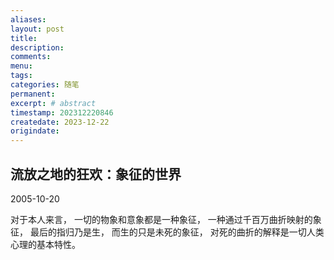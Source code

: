 ```yaml
---
aliases:
layout: post
title:
description:
comments:
menu:
tags: 
categories: 随笔
permanent: 
excerpt: # abstract
timestamp: 202312220846
createdate: 2023-12-22
origindate: 
---
```


## 流放之地的狂欢：象征的世界

2005-10-20  

对于本人来言，
一切的物象和意象都是一种象征，
一种通过千百万曲折映射的象征，
最后的指归乃是生，
而生的只是未死的象征，
对死的曲折的解释是一切人类心理的基本特性。